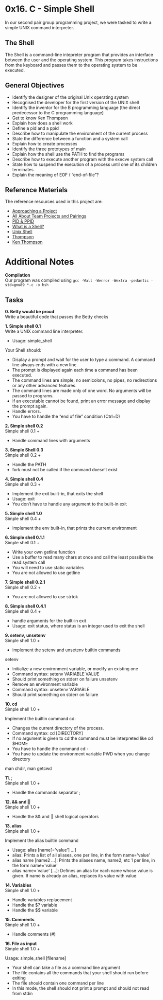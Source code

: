 # 0x16. C - Simple Shell
In our second pair group programming project, we were tasked to write a simple UNIX command interpreter.

## The Shell
The Shell is a command-line intepreter program that provides an interface between the user and the operating system. This program takes instructions from the keyboard and passes them to the operating system to be executed.

## General Objectives
- Identify the designer of the original Unix operating system
- Recognised the developer for the first version of the UNIX shell
- Identify the inventor for the B programming language (the direct predecessor to the C programming language)
- Get to know Ken Thompson
- Explain how does a shell work
- Define a pid and a ppid
- Describe how to manipulate the environment of the current process
- State the difference between a function and a system call
- Explain how to create processes
- Identify the three prototypes of main
- Explain how the shell use the PATH to find the programs
- Describe how to execute another program with the execve system call
- State how to suspend the execution of a process until one of its children terminates
- Explain the meaning of EOF / “end-of-file”?

## Reference Materials
The reference resources used in this project are:
- [Approaching a Project](https://intranet.alxswe.com/concepts/350)
- [All About Team Projects and Pairings](https://intranet.alxswe.com/concepts/100037)
- [PID & PPID](https://intranet.alxswe.com/concepts/64)
- [What is a Shell?](https://linuxcommand.org/lc3_lts0010.php)
- [Unix Shell](https://en.wikipedia.org/wiki/Unix_shell)
- [Thompson](https://en.wikipedia.org/wiki/Thompson_shell)
- [Ken Thompson](https://en.wikipedia.org/wiki/Ken_Thompson)

# Additional Notes

**Compilation** <br />
Our program was compiled using
` gcc -Wall -Werror -Wextra -pedantic -std=gnu89 *.c -o hsh `

## Tasks

**0. Betty would be proud** <br />
Write a beautiful code that passes the Betty checks

**1. Simple shell 0.1** <br />
Write a UNIX command line interpreter.

- Usage: simple_shell

Your Shell should:
- Display a prompt and wait for the user to type a command. A command line always ends with a new line.
- The prompt is displayed again each time a command has been executed.
- The command lines are simple, no semicolons, no pipes, no redirections or any other advanced features.
- The command lines are made only of one word. No arguments will be passed to programs.
- If an executable cannot be found, print an error message and display the prompt again.
- Handle errors.
- You have to handle the “end of file” condition (Ctrl+D)

**2. Simple shell 0.2** <br />
Simple shell 0.1 +
- Handle command lines with arguments

**3. Simple Shell 0.3** <br />
Simple shell 0.2 +

- Handle the PATH
- fork must not be called if the command doesn’t exist

**4. Simple shell 0.4** <br />
Simple shell 0.3 +

- Implement the exit built-in, that exits the shell
- Usage: exit
- You don’t have to handle any argument to the built-in exit

**5. Simple shell 1.0** <br />
Simple shell 0.4 +

- Implement the env built-in, that prints the current environment

**6. Simple shell 0.1.1** <br />
Simple shell 0.1 +

- Write your own getline function
- Use a buffer to read many chars at once and call the least possible the read system call
- You will need to use static variables
- You are not allowed to use getline

**7. Simple shell 0.2.1** <br />
Simple shell 0.2 +

- You are not allowed to use strtok

**8. Simple shell 0.4.1** <br />
Simple shell 0.4 +

- handle arguments for the built-in exit
- Usage: exit status, where status is an integer used to exit the shell

**9. setenv, unsetenv** <br />
Simple shell 1.0 +

- Implement the setenv and unsetenv builtin commands

setenv
- Initialize a new environment variable, or modify an existing one
- Command syntax: setenv VARIABLE VALUE
- Should print something on stderr on failure
unsetenv
- Remove an environment variable
- Command syntax: unsetenv VARIABLE
- Should print something on stderr on failure

**10. cd** <br />
Simple shell 1.0 +

Implement the builtin command cd:

- Changes the current directory of the process.
- Command syntax: cd [DIRECTORY]
- If no argument is given to cd the command must be interpreted like cd $HOME
- You have to handle the command cd -
- You have to update the environment variable PWD when you change directory

man chdir, man getcwd

**11. ;** <br />
Simple shell 1.0 +

- Handle the commands separator ;

**12. && and ||** <br />
Simple shell 1.0 +

- Handle the && and || shell logical operators

**13. alias** <br />
Simple shell 1.0 +

Implement the alias builtin command
- Usage: alias [name[='value'] ...]
- alias: Prints a list of all aliases, one per line, in the form name='value'
- alias name [name2 ...]: Prints the aliases name, name2, etc 1 per line, in the form name='value'
- alias name='value' [...]: Defines an alias for each name whose value is given. If name is already an alias, replaces its value with value

**14. Variables** <br />
Simple shell 1.0 +

- Handle variables replacement
- Handle the $? variable
- Handle the $$ variable

**15. Comments** <br />
Simple shell 1.0 +

- Handle comments (#)

**16. File as input** <br />
Simple shell 1.0 +

Usage: simple_shell [filename]
- Your shell can take a file as a command line argument
- The file contains all the commands that your shell should run before exiting
- The file should contain one command per line
- In this mode, the shell should not print a prompt and should not read from stdin
